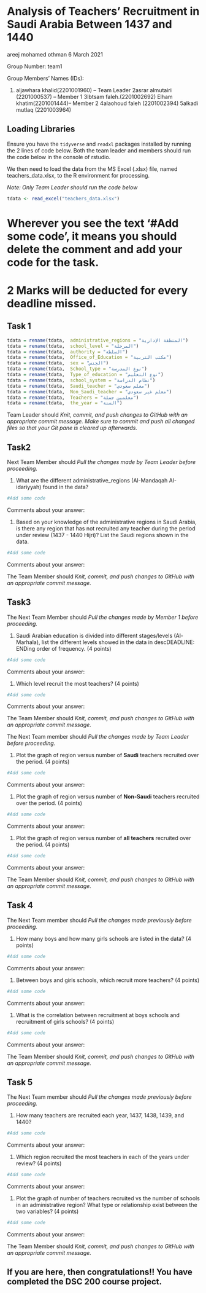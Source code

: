 Analysis of Teachers’ Recruitment in Saudi Arabia Between 1437 and 1440
================
areej mohamed othman
6 March 2021

Group Number: team1

Group Members’ Names (IDs):

1.  aljawhara khalid(2201001960) – Team Leader 2asrar
    almutairi (2201000537) – Member 1 3Ibtsam faleh.(2201002692) Elham
    khatim(2201001444)– Member 2 4alaohoud faleh (2201002394) 5alkadi
    mutlaq (2201003964)

## Loading Libraries

Ensure you have the `tidyverse` and `readxl` packages installed by
running the 2 lines of code below. Both the team leader and members
should run the code below in the console of rstudio.

We then need to load the data from the MS Excel (.xlsx) file, named
teachers\_data.xlsx, to the R environment for processing.

*Note: Only Team Leader should run the code below*

``` r
tdata <- read_excel("teachers_data.xlsx")
```

# Wherever you see the text ‘\#Add some code’, it means you should delete the comment and add your code for the task.

# 2 Marks will be deducted for every deadline missed.

## Task 1

``` r
tdata = rename(tdata,  administrative_regions = "المنطقة الإدارية")
tdata = rename(tdata,  school_level = "المرحلة")
tdata = rename(tdata,  authority = "السلطة")
tdata = rename(tdata,  Office_of_Education = "مكتب التربية")
tdata = rename(tdata,  sex = "الجنس")
tdata = rename(tdata,  School_type = "نوع المدرسة")
tdata = rename(tdata,  Type_of_education = "نوع التعليم")
tdata = rename(tdata,  school_system = "نظام الدراسة")
tdata = rename(tdata,  Saudi_teacher = "معلم سعودي")
tdata = rename(tdata,  Non_Saudi_teacher = "معلم غير سعودي")
tdata = rename(tdata,  Teachers = "معلمين جملة")
tdata = rename(tdata,  the_year = "السنة")
```

Team Leader should *Knit, commit, and push changes to GitHub with an
appropriate commit message. Make sure to commit and push all changed
files so that your Git pane is cleared up afterwards.*

## Task2

Next Team Member should *Pull the changes made by Team Leader before
proceeding.*

1.  What are the different administrative\_regions (Al-Mandaqah
    Al-idariyyah) found in the data?

``` r
#Add some code
```

Comments about your answer:

1.  Based on your knowledge of the administrative regions in Saudi
    Arabia, is there any region that has not recruited any teacher
    during the period under review (1437 - 1440 Hijri)? List the Saudi
    regions shown in the data.

``` r
#Add some code
```

Comments about your answer:

The Team Member should *Knit, commit, and push changes to GitHub with an
appropriate commit message.*

## Task3

The Next Team Member should *Pull the changes made by Member 1 before
proceeding.*

1.  Saudi Arabian education is divided into different stages/levels
    (Al-Marhala), list the different levels showed in the data in
    descDEADLINE: ENDing order of frequency. (4 points)

``` r
#Add some code
```

Comments about your answer:

1.  Which level recruit the most teachers? (4 points)

``` r
#Add some code
```

Comments about your answer:

The Team Member should *Knit, commit, and push changes to GitHub with an
appropriate commit message.*

The Next Team member should *Pull the changes made by Team Leader before
proceeding.*

1.  Plot the graph of region versus number of **Saudi** teachers
    recruited over the period. (4 points)

``` r
#Add some code
```

Comments about your answer:

1.  Plot the graph of region versus number of **Non-Saudi** teachers
    recruited over the period. (4 points)

``` r
#Add some code
```

Comments about your answer:

1.  Plot the graph of region versus number of **all teachers** recruited
    over the period. (4 points)

``` r
#Add some code
```

Comments about your answer:

The Team Member should *Knit, commit, and push changes to GitHub with an
appropriate commit message.*

## Task 4

The Next Team member should *Pull the changes made previously before
proceeding.*

1.  How many boys and how many girls schools are listed in the data? (4
    points)

``` r
#Add some code
```

Comments about your answer:

1.  Between boys and girls schools, which recruit more teachers? (4
    points)

``` r
#Add some code
```

Comments about your answer:

1.  What is the correlation between recruitment at boys schools and
    recruitment of girls schools? (4 points)

``` r
#Add some code
```

Comments about your answer:

The Team Member should *Knit, commit, and push changes to GitHub with an
appropriate commit message.*

## Task 5

The Next Team member should *Pull the changes made previously before
proceeding.*

1.  How many teachers are recruited each year, 1437, 1438, 1439, and
    1440?

``` r
#Add some code
```

Comments about your answer:

1.  Which region recruited the most teachers in each of the years under
    review? (4 points)

``` r
#Add some code
```

Comments about your answer:

1.  Plot the graph of number of teachers recruited vs the number of
    schools in an administrative region? What type or relationship exist
    between the two variables? (4 points)

``` r
#Add some code
```

Comments about your answer:

The Team Member should *Knit, commit, and push changes to GitHub with an
appropriate commit message.*

## If you are here, then congratulations!! You have completed the DSC 200 course project.
